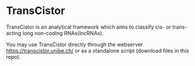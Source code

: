 # TransCistor
TransCistor is an analytical framework which aims to classify cis- or trans-acting long non-coding RNAs(lncRNAs).

You may use TransCistor directly through the webserver https://transcistor.unibe.ch/ or as a standalone script (download files in this repo).


